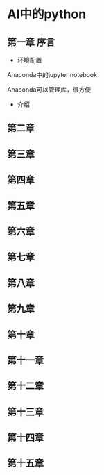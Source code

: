 # AI中的python

## 第一章 序言

- 环境配置

Anaconda中的jupyter notebook

Anaconda可以管理库，很方便

- 介绍



## 第二章

## 第三章

## 第四章

## 第五章

## 第六章

## 第七章

## 第八章

## 第九章

## 第十章

## 第十一章


## 第十二章


## 第十三章


## 第十四章

## 第十五章